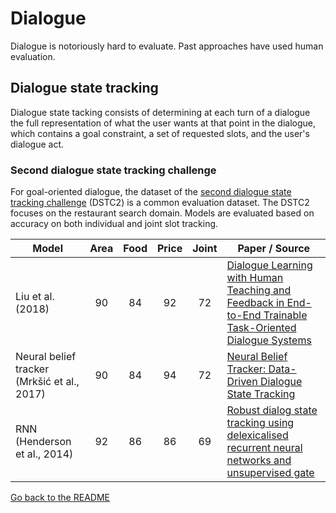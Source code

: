 # Dialogue

Dialogue is notoriously hard to evaluate. Past approaches have used human evaluation.

## Dialogue state tracking

Dialogue state tacking consists of determining at each turn of a dialogue the
full representation of what the user wants at that point in the dialogue,
which contains a goal constraint, a set of requested slots, and the user's dialogue act.

### Second dialogue state tracking challenge

For goal-oriented dialogue, the dataset of the [second dialogue state tracking challenge](http://www.aclweb.org/anthology/W14-4337)
(DSTC2) is a common evaluation dataset. The DSTC2 focuses on the restaurant search domain. Models are
evaluated based on accuracy on both individual and joint slot tracking.

| Model           | Area  |  Food  |  Price  |  Joint  |  Paper / Source |
| ------------- | :-----:| :-----:| :-----:| :-----:| --- |
| Liu et al. (2018) | 90 | 84 | 92 | 72 | [Dialogue Learning with Human Teaching and Feedback in End-to-End Trainable Task-Oriented Dialogue Systems](https://arxiv.org/abs/1804.06512) |
| Neural belief tracker (Mrkšić et al., 2017) | 90 | 84 | 94 | 72 | [Neural Belief Tracker: Data-Driven Dialogue State Tracking](https://arxiv.org/abs/1606.03777) |
| RNN (Henderson et al., 2014) |﻿92 | 86 | 86 | 69 | [Robust dialog state tracking using delexicalised recurrent neural networks and unsupervised gate](http://svr-ftp.eng.cam.ac.uk/~sjy/papers/htyo14.pdf) | 

[Go back to the README](../README.md)
